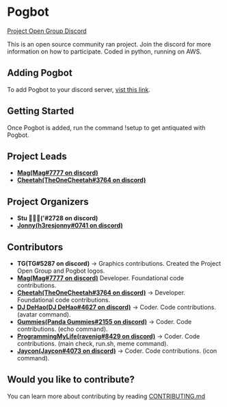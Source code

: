 # Pogbot
<p align="left">  
<a href="https://discord.gg/zRHZymwxfY">Project Open Group Discord</a>
</p>

This is an open source community ran project. Join the discord for more information on how to participate. Coded in python, running on AWS.

## Adding Pogbot

To add Pogbot to your discord server, [vist this link](https://discord.com/oauth2/authorize?client_id=843272975771631616&permissions=4294967287&scope=bot).

## Getting Started

Once Pogbot is added, run the command !setup to get antiquated with Pogbot.

## Project Leads

* **[Mag(Mag#7777 on discord)](https://github.com/mag-nif-i-cent)**
* **[Cheetah(TheOneCheetah#3764 on discord)](https://github.com/TheOneCheetah)**

## Project Organizers

* **Stu (ٰٰٰ'#2728 on discord)**
* **[Jonny(h3resjonny#0741 on discord)](https://github.com/JDMDevelopment)**

## Contributors

* **TG(TG#5287 on discord)** -> Graphics contributions. Created the Project Open Group and Pogbot logos.
* **[Mag(Mag#7777 on discord)](https://github.com/mag-nif-i-cent)** Developer. Foundational code contributions. 
* **[Cheetah(TheOneCheetah#3764 on discord)](https://github.com/TheOneCheetah)** -> Developer. Foundational code contributions. 
* **[DJ DeHao(DJ DeHao#4627 on discord)](https://github.com/DJ-DeHao)** -> Coder. Code contributions. (avatar command).
* **[Gummies(Panda Gummies#2155 on discord)](https://github.com/Gummies351)** -> Coder. Code contributions. (echo command).
* **[ProgrammingMyLife(ravenig#8429 on discord)](https://github.com/ProgrammingMyLife)** -> Coder. Code contributions. (main check, run.sh, meme command).
* **[Jaycon(Jaycon#4073 on discord)](https://github.com/jaycon2)** -> Coder. Code contributions. (icon command).

## Would you like to contribute?

You can learn more about contributing by reading [CONTRIBUTING.md](https://github.com/projectopengroup/Pogbot/blob/main/CONTRIBUTING.md)
